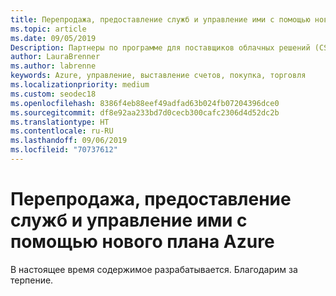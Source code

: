 ```yaml
---
title: Перепродажа, предоставление служб и управление ими с помощью нового плана Azure | Центр партнеров
ms.topic: article
ms.date: 09/05/2019
Description: Партнеры по программе для поставщиков облачных решений (CSP) могут упростить поддержку клиентов Azure с помощью нового плана Azure.
author: LauraBrenner
ms.author: labrenne
keywords: Azure, управление, выставление счетов, покупка, торговля
ms.localizationpriority: medium
ms.custom: seodec18
ms.openlocfilehash: 8386f4eb88eef49adfad63b024fb07204396dce0
ms.sourcegitcommit: df8e92aa233bd7d0cecb300cafc2306d4d52dc2b
ms.translationtype: HT
ms.contentlocale: ru-RU
ms.lasthandoff: 09/06/2019
ms.locfileid: "70737612"
---
```

# <a name="resell-manage-and-provide-services-through-the-new-azure-plan"></a>Перепродажа, предоставление служб и управление ими с помощью нового плана Azure

В настоящее время содержимое разрабатывается. Благодарим за терпение.
